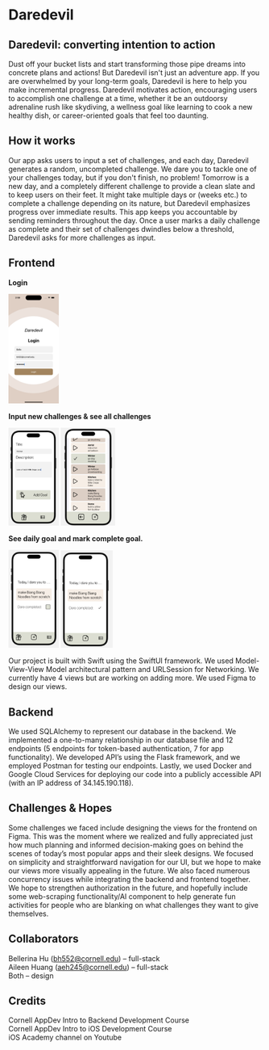 # Daredevil 

## Daredevil: converting intention to action
Dust off your bucket lists and start transforming those pipe dreams into concrete plans and actions! But Daredevil isn't just an adventure app. If you are overwhelmed by your long-term goals, Daredevil is here to help you make incremental progress. Daredevil motivates action, encouraging users to accomplish one challenge at a time, whether it be an outdoorsy adrenaline rush like skydiving, a wellness goal like learning to cook a new healthy dish, or career-oriented goals that feel too daunting.

## How it works
Our app asks users to input a set of challenges, and each day, Daredevil generates a random, uncompleted challenge. We dare you to tackle one of your challenges today, but if you don't finish, no problem! Tomorrow is a new day, and a completely different challenge to provide a clean slate and to keep users on their feet. It might take multiple days or (weeks etc.) to complete a challenge depending on its nature, but Daredevil emphasizes progress over immediate results. This app keeps you accountable by sending reminders throughout the day. Once a user marks a daily challenge as complete and their set of challenges dwindles below a threshold, Daredevil asks for more challenges as input. 

## Frontend
**Login**
<p float="left">
  <img src="/readme_img/login.png" width="100" />
</p>

**Input new challenges & see all challenges**
<p float="left">
  <img src="/readme_img/newGoal.png" width="100" /> 
  <img src="/readme_img/allGoal.png" width="108" />
</p>

**See daily goal and mark complete goal.**
<p float="left">
  <img src="/readme_img/dailygoal.png" width="100" />
  <img src="/readme_img/completegoal.png" width="103">
</p>


Our project is built with Swift using the SwiftUI framework. We used Model-View-View Model architectural pattern and URLSession for Networking. We currently have 4 views but are working on adding more. We used Figma to design our views.

## Backend

We used SQLAlchemy to represent our database in the backend. We implemented a one-to-many relationship in our database file and 12 endpoints (5 endpoints for token-based authentication, 7 for app functionality). We developed API’s using the Flask framework, and we employed Postman for testing our endpoints. Lastly, we used Docker and Google Cloud Services for deploying our code into a publicly accessible API (with an IP address of 34.145.190.118). 

## Challenges & Hopes
Some challenges we faced include designing the views for the frontend on Figma. This was the moment where we realized and fully appreciated just how much planning and informed decision-making goes on behind the scenes of today’s most popular apps and their sleek designs. We focused on simplicity and straightforward navigation for our UI, but we hope to make our views more visually appealing in the future. We also faced numerous concurrency issues while integrating the backend and frontend together. We hope to strengthen authorization in the future, and hopefully include some web-scraping functionality/AI component to help generate fun activities for people who are blanking on what challenges they want to give themselves. 

## Collaborators
Bellerina Hu (bh552@cornell.edu) – full-stack   
Aileen Huang (aeh245@cornell.edu) – full-stack   
Both – design

## Credits
Cornell AppDev Intro to Backend Development Course  
Cornell AppDev Intro to iOS Development Course  
iOS Academy channel on Youtube
